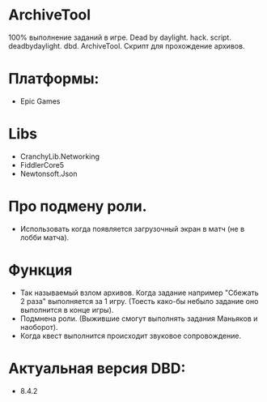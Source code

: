 # ArchiveTool
100% выполнение заданий в игре. Dead by daylight. hack. script. deadbydaylight. dbd. ArchiveTool. Скрипт для прохождение архивов.

# Платформы:
- Epic Games

# Libs
- CranchyLib.Networking
- FiddlerCore5
- Newtonsoft.Json

# Про подмену роли.
- Использовать когда появляется загрузочный экран в матч (не в лобби матча).

# Функция
- Так называемый взлом архивов. Когда задание например "Сбежать 2 раза" выполняется за 1 игру. (Тоесть како-бы небыло задание оно выполнится в конце игры).
- Подмнена роли. (Выжившие смогут выполнять задания Маньяков и наоборот).
- Когда квест выполнится происходит звуковое сопровождение.

# Актуальная версия DBD:
- 8.4.2
